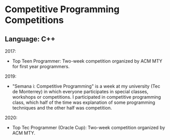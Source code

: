 # Competitive Programming Competitions
## Language: C++

2017:
- Top Teen Programmer: Two-week competition organized by ACM MTY for first year programmers.

2019:
 - "Semana i: Competitive Programming" is a week at my university (Tec de Monterrey) in which everyone participates in special classes, workshops or competitions. I participated in competitive programming class, which half of the time was explanation of some programming techniques and the other half was competition.

2020:
- Top Tec Programmer (Oracle Cup): Two-week competition organized by ACM MTY.
